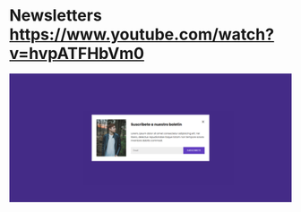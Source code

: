 # Newsletters https://www.youtube.com/watch?v=hvpATFHbVm0
<p align="center">
  <img src="preview.png" alt="preview del proyecto"  width="1600">
</p>